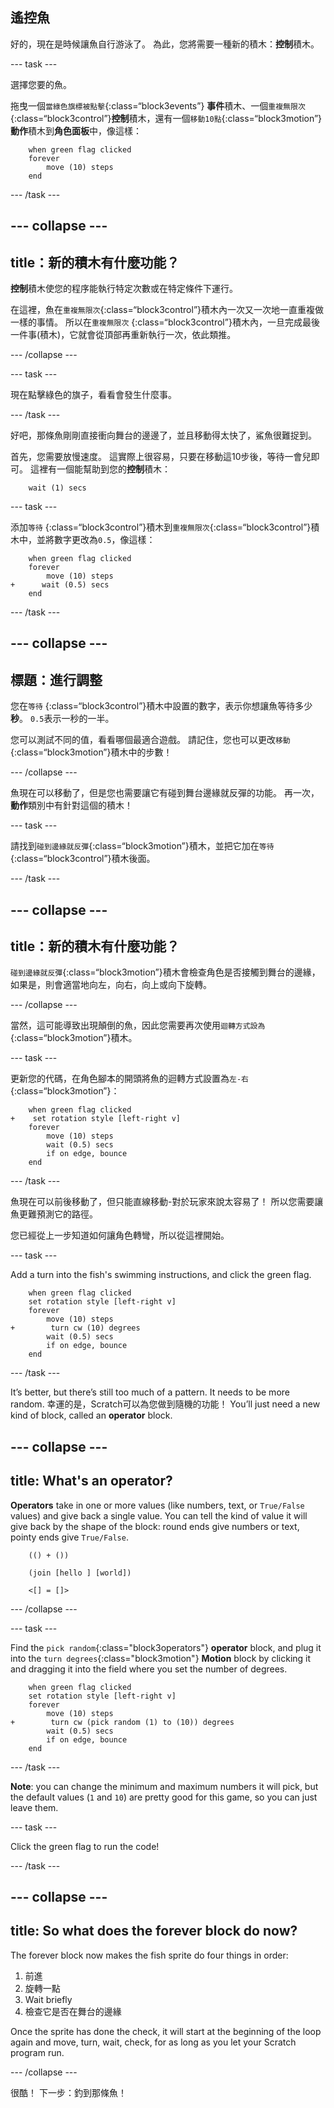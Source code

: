 ## 遙控魚

好的，現在是時候讓魚自行游泳了。 為此，您將需要一種新的積木：**控制**積木。

\--- task \---

選擇您要的魚。

拖曳一個`當綠色旗標被點擊`{:class=“block3events”} **事件**積木、一個`重複無限次` {:class=“block3control”}**控制**積木，還有一個`移動10點`{:class=“block3motion”}**動作**積木到**角色面板**中，像這樣：

```blocks3
    when green flag clicked
    forever
        move (10) steps
    end
```

\--- /task \---

## \--- collapse \---

## title：新的積木有什麼功能？

**控制**積木使您的程序能執行特定次數或在特定條件下運行。

在這裡，魚在`重複無限次`{:class=“block3control”}積木內一次又一次地一直重複做一樣的事情。 所以在`重複無限次` {:class=“block3control”}積木內，一旦完成最後一件事(積木)，它就會從頂部再重新執行一次，依此類推。

\--- /collapse \---

\--- task \---

現在點擊綠色的旗子，看看會發生什麼事。

\--- /task \---

好吧，那條魚剛剛直接衝向舞台的邊邊了，並且移動得太快了，鯊魚很難捉到。

首先，您需要放慢速度。 這實際上很容易，只要在移動這10步後，等待一會兒即可。 這裡有一個能幫助到您的**控制**積木：

```blocks3
    wait (1) secs
```

\--- task \---

添加`等待` {:class=“block3control”}積木到`重複無限次`{:class=“block3control”}積木中，並將數字更改為`0.5`，像這樣：

```blocks3
    when green flag clicked
    forever
        move (10) steps
+      wait (0.5) secs
    end
```

\--- /task \---

## \--- collapse \---

## 標題：進行調整

您在`等待` {:class=“block3control”}積木中設置的數字，表示你想讓魚等待多少**秒**。 `0.5`表示一秒的一半。

您可以測試不同的值，看看哪個最適合遊戲。 請記住，您也可以更改`移動`{:class=“block3motion”}積木中的步數！

\--- /collapse \---

魚現在可以移動了，但是您也需要讓它有碰到舞台邊緣就反彈的功能。 再一次，**動作**類別中有針對這個的積木！

\--- task \---

請找到`碰到邊緣就反彈`{:class=“block3motion”}積木，並把它加在`等待`{:class=“block3control”}積木後面。

\--- /task \---

## \--- collapse \---

## title：新的積木有什麼功能？

`碰到邊緣就反彈`{:class=“block3motion”}積木會檢查角色是否接觸到舞台的邊緣，如果是，則會適當地向左，向右，向上或向下旋轉。

\--- /collapse \---

當然，這可能導致出現顛倒的魚，因此您需要再次使用`迴轉方式設為` {:class=“block3motion”}積木。

\--- task \---

更新您的代碼，在角色腳本的開頭將魚的迴轉方式設置為`左-右` {:class=“block3motion”}：

```blocks3
    when green flag clicked
+    set rotation style [left-right v]
    forever
        move (10) steps
        wait (0.5) secs
        if on edge, bounce
    end
```

\--- /task \---

魚現在可以前後移動了，但只能直線移動-對於玩家來說太容易了！ 所以您需要讓魚更難預測它的路徑。

您已經從上一步知道如何讓角色轉彎，所以從這裡開始。

\--- task \---

Add a turn into the fish's swimming instructions, and click the green flag.

```blocks3
    when green flag clicked
    set rotation style [left-right v]
    forever
        move (10) steps
+        turn cw (10) degrees
        wait (0.5) secs
        if on edge, bounce
    end
```

\--- /task \---

It’s better, but there’s still too much of a pattern. It needs to be more random. 幸運的是，Scratch可以為您做到隨機的功能！ You’ll just need a new kind of block, called an **operator** block.

## \--- collapse \---

## title: What's an operator?

**Operators** take in one or more values (like numbers, text, or `True/False` values) and give back a single value. You can tell the kind of value it will give back by the shape of the block: round ends give numbers or text, pointy ends give `True/False`.

```blocks3
    (() + ())

    (join [hello ] [world])

    <[] = []>
```

\--- /collapse \---

\--- task \---

Find the `pick random`{:class="block3operators"} **operator** block, and plug it into the `turn degrees`{:class="block3motion"} **Motion** block by clicking it and dragging it into the field where you set the number of degrees.

```blocks3
    when green flag clicked
    set rotation style [left-right v]
    forever 
        move (10) steps
+        turn cw (pick random (1) to (10)) degrees
        wait (0.5) secs
        if on edge, bounce
    end
```

\--- /task \---

**Note**: you can change the minimum and maximum numbers it will pick, but the default values (`1` and `10`) are pretty good for this game, so you can just leave them.

\--- task \---

Click the green flag to run the code!

\--- /task \---

## \--- collapse \---

## title: So what does the forever block do now?

The forever block now makes the fish sprite do four things in order:

1. 前進
2. 旋轉一點
3. Wait briefly
4. 檢查它是否在舞台的邊緣

Once the sprite has done the check, it will start at the beginning of the loop again and move, turn, wait, check, for as long as you let your Scratch program run.

\--- /collapse \---

很酷！ 下一步：釣到那條魚！